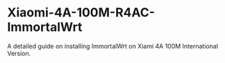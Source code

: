 # Xiaomi-4A-100M-R4AC-ImmortalWrt
A detailed guide on installing ImmortalWrt on Xiami 4A 100M International Version.
